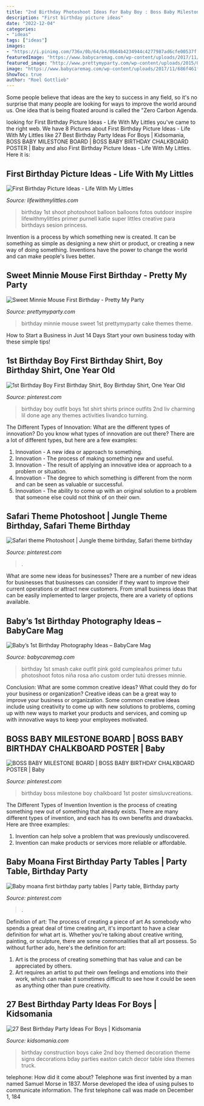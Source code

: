 ```yaml
---
title: "2nd Birthday Photoshoot Ideas For Baby Boy : Boss Baby Milestone Board"
description: "First birthday picture ideas"
date: "2022-12-04"
categories:
- "ideas"
tags: ["ideas"]
images:
- "https://i.pinimg.com/736x/0b/64/b4/0b64b4234944c4277987ad6cfe00537f.jpg"
featuredImage: "https://www.babycaremag.com/wp-content/uploads/2017/11/686f461f1db2e8bbc6ac433f113c48d1.jpg"
featured_image: "http://www.prettymyparty.com/wp-content/uploads/2015/03/minnie-mouse-first-birthday-ideas.jpg"
image: "https://www.babycaremag.com/wp-content/uploads/2017/11/686f461f1db2e8bbc6ac433f113c48d1.jpg"
ShowToc: true
author: "Roel Gottlieb"
---
```



Some people believe that ideas are the key to success in any field, so it's no surprise that many people are looking for ways to improve the world around us. One idea that is being floated around is called the "Zero Carbon Agenda.

	

		
looking for First Birthday Picture Ideas - Life With My Littles you've came to the right web. We have 8 Pictures about First Birthday Picture Ideas - Life With My Littles like 27 Best Birthday Party Ideas For Boys | Kidsomania, BOSS BABY MILESTONE BOARD | BOSS BABY BIRTHDAY CHALKBOARD POSTER | Baby and also First Birthday Picture Ideas - Life With My Littles. Here it is:
		
    
## First Birthday Picture Ideas - Life With My Littles

<img loading=lazy src="https://farm6.staticflickr.com/5751/20748202635_e307e2bc76_c.jpg" onerror="this.onerror=null;this.src='https://tse1.mm.bing.net/th?id=OIP.wgC1QXDud-uY5_nhsbYSVgHaLG&amp;pid=15.1';" alt="First Birthday Picture Ideas - Life With My Littles">

_Source: lifewithmylittles.com_

>birthday 1st shoot photoshoot balloon balloons fotos outdoor inspire lifewithmylittles primer purnell katie super littles creative para birthdays sesion princess. 

	

Invention is a process by which something new is created. It can be something as simple as designing a new shirt or product, or creating a new way of doing something. Inventions have the power to change the world and can make people's lives better.

    
## Sweet Minnie Mouse First Birthday - Pretty My Party

<img loading=lazy src="http://www.prettymyparty.com/wp-content/uploads/2015/03/minnie-mouse-first-birthday-ideas.jpg" onerror="this.onerror=null;this.src='https://tse4.mm.bing.net/th?id=OIP.26_fk2zHF8KfJsgeCNcOxgHaKl&amp;pid=15.1';" alt="Sweet Minnie Mouse First Birthday - Pretty My Party">

_Source: prettymyparty.com_

>birthday minnie mouse sweet 1st prettymyparty cake themes theme. 

	

How to Start a Business in Just 14 Days
Start your own business today with these simple tips!

    
## 1st Birthday Boy First Birthday Shirt, Boy Birthday Shirt, One Year Old

<img loading=lazy src="https://i.pinimg.com/736x/cc/7b/86/cc7b86e3827318d100d2deeab89097a2--turning-one-boy-birthday.jpg" onerror="this.onerror=null;this.src='https://tse1.mm.bing.net/th?id=OIP.j9K9dlYeIudQZ6JXmHPxzAHaLa&amp;pid=15.1';" alt="1st Birthday Boy First Birthday Shirt, Boy Birthday Shirt, One Year Old">

_Source: pinterest.com_

>birthday boy outfit boys 1st shirt shirts prince outfits 2nd liv charming lil done age any themes activities livandco turning. 

	

The Different Types of Innovation: What are the different types of innovation?
Do you know what types of innovation are out there? There are a lot of different types, but here are a few examples: 
1. Innovation - A new idea or approach to something. 
2. Innovation - The process of making something new and useful. 
3. Innovation - The result of applying an innovative idea or approach to a problem or situation. 
4. Innovation - The degree to which something is different from the norm and can be seen as valuable or successful. 
5. Innovation - The ability to come up with an original solution to a problem that someone else could not think of on their own.

    
## Safari Theme Photoshoot | Jungle Theme Birthday, Safari Theme Birthday

<img loading=lazy src="https://i.pinimg.com/736x/0b/64/b4/0b64b4234944c4277987ad6cfe00537f.jpg" onerror="this.onerror=null;this.src='https://tse4.mm.bing.net/th?id=OIP.-ICwctVoa8IBpepfj5LwzwHaJ3&amp;pid=15.1';" alt="Safari theme Photoshoot | Jungle theme birthday, Safari theme birthday">

_Source: pinterest.com_

>. 

	

What are some new ideas for businesses?
There are a number of new ideas for businesses that businesses can consider if they want to improve their current operations or attract new customers. From small business ideas that can be easily implemented to larger projects, there are a variety of options available.

    
## Baby’s 1st Birthday Photography Ideas – BabyCare Mag

<img loading=lazy src="https://www.babycaremag.com/wp-content/uploads/2017/11/686f461f1db2e8bbc6ac433f113c48d1.jpg" onerror="this.onerror=null;this.src='https://tse2.mm.bing.net/th?id=OIP.g8jdZJ94rU6apHgQdU6ZIAHaLH&amp;pid=15.1';" alt="Baby’s 1st Birthday Photography Ideas – BabyCare Mag">

_Source: babycaremag.com_

>birthday 1st smash cake outfit pink gold cumpleaños primer tutu photoshoot fotos niña rosa año custom order tutú dresses minnie. 

	

Conclusion: What are some common creative ideas? What could they do for your business or organization?
Creative ideas can be a great way to improve your business or organization. Some common creative ideas include using creativity to come up with new solutions to problems, coming up with new ways to market your products and services, and coming up with innovative ways to keep your employees motivated.

    
## BOSS BABY MILESTONE BOARD | BOSS BABY BIRTHDAY CHALKBOARD POSTER | Baby

<img loading=lazy src="https://i.pinimg.com/736x/1b/46/25/1b4625b7998a29ff46dbaf0b088f9a3f.jpg" onerror="this.onerror=null;this.src='https://tse3.mm.bing.net/th?id=OIP.DL0ZboMI-GL2ilw0f2TAKAHaJ3&amp;pid=15.1';" alt="BOSS BABY MILESTONE BOARD | BOSS BABY BIRTHDAY CHALKBOARD POSTER | Baby">

_Source: pinterest.com_

>birthday boss milestone boy chalkboard 1st poster simsluvcreations. 

	

The Different Types of Invention
Invention is the process of creating something new out of something that already exists. There are many different types of invention, and each has its own benefits and drawbacks. Here are three examples: 
1. Invention can help solve a problem that was previously undiscovered. 
2. Invention can make products or services more reliable or affordable. 

    
## Baby Moana First Birthday Party Tables | Party Table, Birthday Party

<img loading=lazy src="https://i.pinimg.com/736x/0d/68/b3/0d68b3bacb232415146de138b5e0cdb7.jpg" onerror="this.onerror=null;this.src='https://tse1.mm.bing.net/th?id=OIP.g_dQr1Z8JRUVWqzBKCPRTQHaJ3&amp;pid=15.1';" alt="Baby moana first birthday party tables | Party table, Birthday party">

_Source: pinterest.com_

>. 

	

Definition of art: The process of creating a piece of art
As somebody who spends a great deal of time creating art, it's important to have a clear definition for what art is. Whether you're talking about creative writing, painting, or sculpture, there are some commonalities that all art possess. So without further ado, here's the definition for art: 
1. Art is the process of creating something that has value and can be appreciated by others.
2. Art requires an artist to put their own feelings and emotions into their work, which can make it sometimes difficult to see how it could be seen as anything other than pure creativity.

    
## 27 Best Birthday Party Ideas For Boys | Kidsomania

<img loading=lazy src="http://www.kidsomania.com/photos/27-best-birthday-party-ideas-for-boys-25-524x786.jpg" onerror="this.onerror=null;this.src='https://tse3.mm.bing.net/th?id=OIP.SDMeAcjjAIbpE9U7Za5roQHaLH&amp;pid=15.1';" alt="27 Best Birthday Party Ideas For Boys | Kidsomania">

_Source: kidsomania.com_

>birthday construction boys cake 2nd boy themed decoration theme signs decorations bday parties easton catch decor table idea themes truck. 

	

telephone: How did it come about?
Telephone was first invented by a man named Samuel Morse in 1837. Morse developed the idea of using pulses to communicate information. The first telephone call was made on December 1, 184
